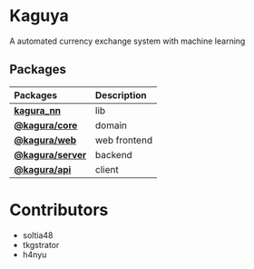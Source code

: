 # Kaguya

A automated currency exchange system with machine learning


## Packages

| Packages                                  | Description  |
| :-                                        | :-           |
| **[kagura_nn](./kagura_nn)**              | lib          |
| **[@kagura/core](./packages/core)**       | domain       |
| **[@kagura/web](./packages/web)**         | web frontend |
| **[@kagura/server](./packages/server)**   | backend      |
| **[@kagura/api](./packages/api)**         | client       |

# Contributors

- soltia48
- tkgstrator
- h4nyu

